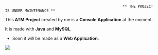 

                                                          ** THE PROJECT IS UNDER MAINTENANCE **




This **ATM Project** created by me is a **Console Application** at the moment. 

It is made with **Java** and **MySQL**.
* Soon it will be made as a **Web Application**.

![](https://i.imgur.com/MtmQM0W.jpeg)
